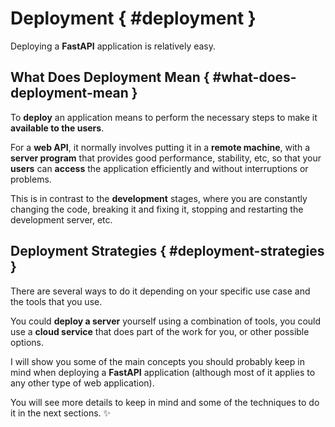 # Deployment { #deployment }

Deploying a **FastAPI** application is relatively easy.

## What Does Deployment Mean { #what-does-deployment-mean }

To **deploy** an application means to perform the necessary steps to make it **available to the users**.

For a **web API**, it normally involves putting it in a **remote machine**, with a **server program** that provides good performance, stability, etc, so that your **users** can **access** the application efficiently and without interruptions or problems.

This is in contrast to the **development** stages, where you are constantly changing the code, breaking it and fixing it, stopping and restarting the development server, etc.

## Deployment Strategies { #deployment-strategies }

There are several ways to do it depending on your specific use case and the tools that you use.

You could **deploy a server** yourself using a combination of tools, you could use a **cloud service** that does part of the work for you, or other possible options.

I will show you some of the main concepts you should probably keep in mind when deploying a **FastAPI** application (although most of it applies to any other type of web application).

You will see more details to keep in mind and some of the techniques to do it in the next sections. ✨
